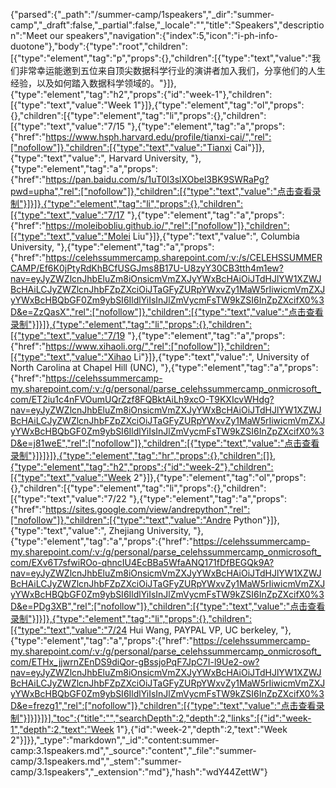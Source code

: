 {"parsed":{"_path":"/summer-camp/1speakers","_dir":"summer-camp","_draft":false,"_partial":false,"_locale":"","title":"Speakers","description":"Meet our speakers","navigation":{"index":5,"icon":"i-ph-info-duotone"},"body":{"type":"root","children":[{"type":"element","tag":"p","props":{},"children":[{"type":"text","value":"我们非常幸运能邀到五位来自顶尖数据科学行业的演讲者加入我们，分享他们的人生经验，以及如何踏入数据科学领域的。"}]},{"type":"element","tag":"h2","props":{"id":"week-1"},"children":[{"type":"text","value":"Week 1"}]},{"type":"element","tag":"ol","props":{},"children":[{"type":"element","tag":"li","props":{},"children":[{"type":"text","value":"7/15 "},{"type":"element","tag":"a","props":{"href":"https://www.hsph.harvard.edu/profile/tianxi-cai/","rel":["nofollow"]},"children":[{"type":"text","value":"Tianxi Cai"}]},{"type":"text","value":", Harvard University, "},{"type":"element","tag":"a","props":{"href":"https://pan.baidu.com/s/1uT0I3slXObel3BK9SWRaPg?pwd=upha","rel":["nofollow"]},"children":[{"type":"text","value":"点击查看录制"}]}]},{"type":"element","tag":"li","props":{},"children":[{"type":"text","value":"7/17 "},{"type":"element","tag":"a","props":{"href":"https://moleibobliu.github.io/","rel":["nofollow"]},"children":[{"type":"text","value":"Molei Liu"}]},{"type":"text","value":", Columbia University, "},{"type":"element","tag":"a","props":{"href":"https://celehssummercamp.sharepoint.com/:v:/s/CELEHSSUMMERCAMP/Ef6K0jPtyRdKhBCfUSGJms8B17U-U8zyY30CB3tth4m1ew?nav=eyJyZWZlcnJhbEluZm8iOnsicmVmZXJyYWxBcHAiOiJTdHJlYW1XZWJBcHAiLCJyZWZlcnJhbFZpZXciOiJTaGFyZURpYWxvZy1MaW5rIiwicmVmZXJyYWxBcHBQbGF0Zm9ybSI6IldlYiIsInJlZmVycmFsTW9kZSI6InZpZXcifX0%3D&e=ZzQasX","rel":["nofollow"]},"children":[{"type":"text","value":"点击查看录制"}]}]},{"type":"element","tag":"li","props":{},"children":[{"type":"text","value":"7/19 "},{"type":"element","tag":"a","props":{"href":"https://www.xihaoli.org/","rel":["nofollow"]},"children":[{"type":"text","value":"Xihao Li"}]},{"type":"text","value":", University of North Carolina at Chapel Hill (UNC), "},{"type":"element","tag":"a","props":{"href":"https://celehssummercamp-my.sharepoint.com/:v:/g/personal/parse_celehssummercamp_onmicrosoft_com/ET2iu1c4nFVOumUQrZzf8FQBktAiLh9xcO-T9KXIcvWHdg?nav=eyJyZWZlcnJhbEluZm8iOnsicmVmZXJyYWxBcHAiOiJTdHJlYW1XZWJBcHAiLCJyZWZlcnJhbFZpZXciOiJTaGFyZURpYWxvZy1MaW5rIiwicmVmZXJyYWxBcHBQbGF0Zm9ybSI6IldlYiIsInJlZmVycmFsTW9kZSI6InZpZXcifX0%3D&e=j81weE","rel":["nofollow"]},"children":[{"type":"text","value":"点击查看录制"}]}]}]},{"type":"element","tag":"hr","props":{},"children":[]},{"type":"element","tag":"h2","props":{"id":"week-2"},"children":[{"type":"text","value":"Week 2"}]},{"type":"element","tag":"ol","props":{},"children":[{"type":"element","tag":"li","props":{},"children":[{"type":"text","value":"7/22 "},{"type":"element","tag":"a","props":{"href":"https://sites.google.com/view/andrepython","rel":["nofollow"]},"children":[{"type":"text","value":"Andre Python"}]},{"type":"text","value":", Zhejiang University, "},{"type":"element","tag":"a","props":{"href":"https://celehssummercamp-my.sharepoint.com/:v:/g/personal/parse_celehssummercamp_onmicrosoft_com/EXv6T7sfwiROo-qhncIU4EcBBa5WfaANQ171fDfBEGQk9A?nav=eyJyZWZlcnJhbEluZm8iOnsicmVmZXJyYWxBcHAiOiJTdHJlYW1XZWJBcHAiLCJyZWZlcnJhbFZpZXciOiJTaGFyZURpYWxvZy1MaW5rIiwicmVmZXJyYWxBcHBQbGF0Zm9ybSI6IldlYiIsInJlZmVycmFsTW9kZSI6InZpZXcifX0%3D&e=PDg3XB","rel":["nofollow"]},"children":[{"type":"text","value":"点击查看录制"}]}]},{"type":"element","tag":"li","props":{},"children":[{"type":"text","value":"7/24 Hui Wang, PAYPAL VP, UC berkeley, "},{"type":"element","tag":"a","props":{"href":"https://celehssummercamp-my.sharepoint.com/:v:/g/personal/parse_celehssummercamp_onmicrosoft_com/ETHx_jjwrnZEnDS9diQor-gBssjoPqF7JpC7I-l9Ue2-ow?nav=eyJyZWZlcnJhbEluZm8iOnsicmVmZXJyYWxBcHAiOiJTdHJlYW1XZWJBcHAiLCJyZWZlcnJhbFZpZXciOiJTaGFyZURpYWxvZy1MaW5rIiwicmVmZXJyYWxBcHBQbGF0Zm9ybSI6IldlYiIsInJlZmVycmFsTW9kZSI6InZpZXcifX0%3D&e=frezg1","rel":["nofollow"]},"children":[{"type":"text","value":"点击查看录制"}]}]}]}],"toc":{"title":"","searchDepth":2,"depth":2,"links":[{"id":"week-1","depth":2,"text":"Week 1"},{"id":"week-2","depth":2,"text":"Week 2"}]}},"_type":"markdown","_id":"content:summer-camp:3.1speakers.md","_source":"content","_file":"summer-camp/3.1speakers.md","_stem":"summer-camp/3.1speakers","_extension":"md"},"hash":"wdY44ZettW"}